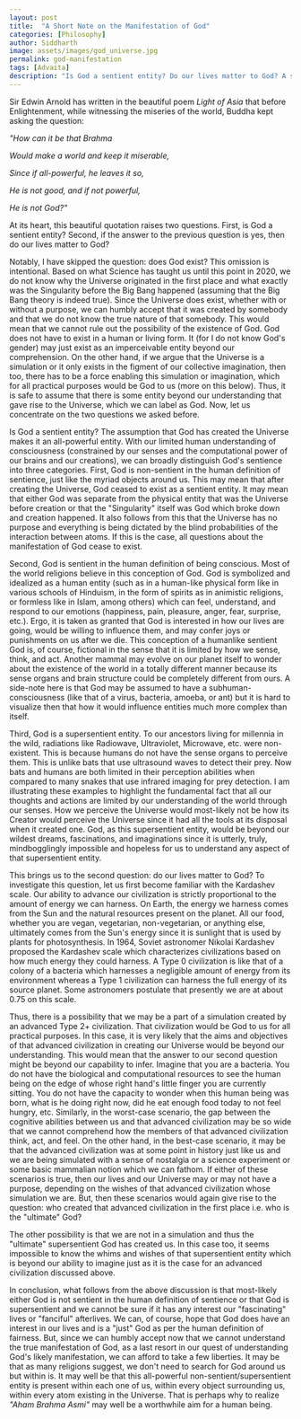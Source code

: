 ```yaml
---
layout: post
title:  "A Short Note on the Manifestation of God"
categories: [Philosophy]
author: Siddharth
image: assets/images/god_universe.jpg
permalink: god-manifestation
tags: [Advaita]
description: "Is God a sentient entity? Do our lives matter to God? A short investigation."
---
```

Sir Edwin Arnold has written in the beautiful poem <i>Light of Asia</i> that before Enlightenment, while witnessing the miseries of the world, Buddha kept asking the question:

<i>"How can it be that Brahma</i>

<i>Would make a world and keep it miserable,</i>

<i>Since if all-powerful, he leaves it so,</i>

<i>He is not good, and if not powerful,</i>

<i>He is not God?"</i>

At its heart, this beautiful quotation raises two questions. First, is God a sentient entity? Second, if the answer to the previous question is yes, then do our lives matter to God? 

Notably, I have skipped the question: does God exist? This omission is intentional. Based on what Science has taught us until this point in 2020, we do not know why the Universe originated in the first place and what exactly was the Singularity before the Big Bang happened (assuming that the Big Bang theory is indeed true). Since the Universe does exist, whether with or without a purpose, we can humbly accept that it was created by somebody and that we do not know the true nature of that somebody. This would mean that we cannot rule out the possibility of the existence of God. God does not have to exist in a human or living form. It (for I do not know God's gender) may just exist as an imperceivable entity beyond our comprehension. On the other hand, if we argue that the Universe is a simulation or it only exists in the figment of our collective imagination, then too, there has to be a force enabling this simulation or imagination, which for all practical purposes would be God to us (more on this below). Thus, it is safe to assume that there is some entity beyond our understanding that gave rise to the Universe, which we can label as God. Now, let us concentrate on the two questions we asked before.

Is God a sentient entity? The assumption that God has created the Universe makes it an all-powerful entity. With our limited human understanding of consciousness (constrained by our senses and the computational power of our brains and our creations), we can broadly distinguish God's sentience into three categories. First, God is non-sentient in the human definition of sentience, just like the myriad objects around us. This may mean that after creating the Universe, God ceased to exist as a sentient entity. It may mean that either God was separate from the physical entity that was the Universe before creation or that the "Singularity" itself was God which broke down and creation happened. It also follows from this that the Universe has no purpose and everything is being dictated by the blind probabilities of the interaction between atoms. If this is the case, all questions about the manifestation of God cease to exist.

Second, God is sentient in the human definition of being conscious. Most of the world religions believe in this conception of God. God is symbolized and idealized as a human entity (such as in a human-like physical form like in various schools of Hinduism, in the form of spirits as in animistic religions, or formless like in Islam, among others) which can feel, understand, and respond to our emotions (happiness, pain, pleasure, anger, fear, surprise, etc.). Ergo, it is taken as granted that God is interested in how our lives are going, would be willing to influence them, and may confer joys or punishments on us after we die. This conception of a humanlike sentient God is, of course, fictional in the sense that it is limited by how we sense, think, and act. Another mammal may evolve on our planet itself to wonder about the existence of the world in a totally different manner because its sense organs and brain structure could be completely different from ours. A side-note here is that God may be assumed to have a subhuman-consciousness (like that of a virus, bacteria, amoeba, or ant) but it is hard to visualize then that how it would influence entities much more complex than itself. 

Third, God is a supersentient entity. To our ancestors living for millennia in the wild, radiations like Radiowave, Ultraviolet, Microwave, etc. were non-existent. This is because humans do not have the sense organs to perceive them. This is unlike bats that use ultrasound waves to detect their prey. Now bats and humans are both limited in their perception abilities when compared to many snakes that use infrared imaging for prey detection. I am illustrating these examples to highlight the fundamental fact that all our thoughts and actions are limited by our understanding of the world through our senses. How we perceive the Universe would most-likely not be how its Creator would perceive the Universe since it had all the tools at its disposal when it created one. God, as this supersentient entity, would be beyond our wildest dreams, fascinations, and imaginations since it is utterly, truly, mindbogglingly impossible and hopeless for us to understand any aspect of that supersentient entity.

This brings us to the second question: do our lives matter to God? To investigate this question, let us first become familiar with the Kardashev scale. Our ability to advance our civilization is strictly proportional to the amount of energy we can harness. On Earth, the energy we harness comes from the Sun and the natural resources present on the planet. All our food, whether you are vegan, vegetarian, non-vegetarian, or anything else, ultimately comes from the Sun's energy since it is sunlight that is used by plants for photosynthesis. In 1964, Soviet astronomer Nikolai Kardashev proposed the Kardashev scale which characterizes civilizations based on how much energy they could harness. A Type 0 civilization is like that of a colony of a bacteria which harnesses a negligible amount of energy from its environment whereas a Type 1 civilization can harness the full energy of its source planet. Some astronomers postulate that presently we are at about 0.75 on this scale.

Thus, there is a possibility that we may be a part of a simulation created by an advanced Type 2+ civilization. That civilization would be God to us for all practical purposes. In this case, it is very likely that the aims and objectives of that advanced civilization in creating our Universe would be beyond our understanding. This would mean that the answer to our second question might be beyond our capability to infer. Imagine that you are a bacteria. You do not have the biological and computational resources to see the human being on the edge of whose right hand's little finger you are currently sitting. You do not have the capacity to wonder when this human being was born, what is he doing right now, did he eat enough food today to not feel hungry, etc. Similarly, in the worst-case scenario, the gap between the cognitive abilities between us and that advanced civilization may be so wide that we cannot comprehend how the members of that advanced civilization think, act, and feel. On the other hand, in the best-case scenario, it may be that the advanced civilization was at some point in history just like us and we are being simulated with a sense of nostalgia or a science experiment or some basic mammalian notion which we can fathom. If either of these scenarios is true, then our lives and our Universe may or may not have a purpose, depending on the wishes of that advanced civilization whose simulation we are. But, then these scenarios would again give rise to the question: who created that advanced civilization in the first place i.e. who is the "ultimate" God?

The other possibility is that we are not in a simulation and thus the "ultimate" supersentient God has created us. In this case too, it seems impossible to know the whims and wishes of that supersentient entity which is beyond our ability to imagine just as it is the case for an advanced civilization discussed above.

In conclusion, what follows from the above discussion is that most-likely either God is not sentient in the human definition of sentience or that God is supersentient and we cannot be sure if it has any interest our "fascinating" lives or "fanciful" afterlives. We can, of course, hope that God does have an interest in our lives and is a "just" God as per the human definition of fairness. But, since we can humbly accept now that we cannot understand the true manifestation of God, as a last resort in our quest of understanding God's likely manifestation, we can afford to take a few liberties. It may be that as many religions suggest, we don't need to search for God around us but within is. It may well be that this all-powerful non-sentient/supersentient entity is present within each one of us, within every object surrounding us, within every atom existing in the Universe. That is perhaps why to realize <i>"Aham Brahma Asmi"</i> may well be a worthwhile aim for a human being.